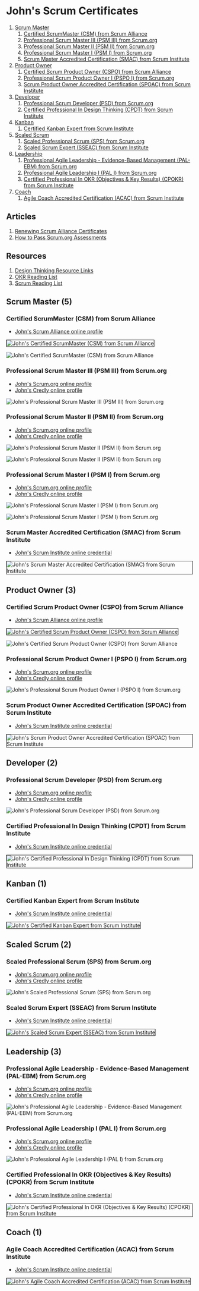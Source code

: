 # John's Scrum Certificates
1. [Scrum Master](#scrum-master-5)
    1. [Certified ScrumMaster (CSM) from Scrum Alliance](#certified-scrummaster-csm-from-scrum-alliance)
    1. [Professional Scrum Master III (PSM III) from Scrum.org](#professional-scrum-master-iii-psm-iii-from-scrumorg)
    1. [Professional Scrum Master II (PSM II) from Scrum.org](#professional-scrum-master-ii-psm-ii-from-scrumorg)
    1. [Professional Scrum Master I (PSM I) from Scrum.org](#professional-scrum-master-i-psm-i-from-scrumorg)
    1. [Scrum Master Accredited Certification (SMAC) from Scrum Institute](#scrum-master-accredited-certification-smac-from-scrum-institute)
1. [Product Owner](#product-owner-3)
    1. [Certified Scrum Product Owner (CSPO) from Scrum Alliance](#certified-scrum-product-owner-cspo-from-scrum-alliance)
    1. [Professional Scrum Product Owner I (PSPO I) from Scrum.org](#professional-scrum-product-owner-i-pspo-i-from-scrumorg)
    1. [Scrum Product Owner Accredited Certification (SPOAC) from Scrum Institute](#scrum-product-owner-accredited-certification-spoac-from-scrum-institute)
1. [Developer](#developer-2)
    1. [Professional Scrum Developer (PSD) from Scrum.org](#professional-scrum-developer-psd-from-scrumorg)
    1. [Certified Professional In Design Thinking (CPDT) from Scrum Institute](#certified-professional-in-design-thinking-cpdt-from-scrum-institute)
1. [Kanban](#kanban-1)
    1. [Certified Kanban Expert from Scrum Institute](#certified-kanban-expert-from-scrum-institute)
1. [Scaled Scrum](#scaled-scrum-2)
    1. [Scaled Professional Scrum (SPS) from Scrum.org](#scaled-professional-scrum-sps-from-scrumorg)
    1. [Scaled Scrum Expert (SSEAC) from Scrum Institute](#scaled-scrum-expert-sseac-from-scrum-institute)
1. [Leadership](#leadership-3)
    1. [Professional Agile Leadership - Evidence-Based Management (PAL-EBM) from Scrum.org](#professional-agile-leadership---evidence-based-management-pal-ebm-from-scrumorg)
    1. [Professional Agile Leadership I (PAL I) from Scrum.org](#professional-agile-leadership-i-pal-i-from-scrumorg)
    1. [Certified Professional In OKR (Objectives & Key Results) (CPOKR) from Scrum Institute](#certified-professional-in-okr-objectives-key-results-cpokr-from-scrum-institute)
1. [Coach](#coach-1)
    1. [Agile Coach Accredited Certification (ACAC) from Scrum Institute](#agile-coach-accredited-certification-acac-from-scrum-institute)
## Articles

1. [Renewing Scrum Alliance Certificates](../scrum_scrumalliance-renewal)
1. [How to Pass Scrum.org Assessments](../scrum_how-to-pass-scrum-org-assessments)
## Resources

1. [Design Thinking Resource Links](../design-thinking_resource-links)
1. [OKR Reading List](../okr_resource-links)
1. [Scrum Reading List](../scrum_resource-links)
## Scrum Master (5)
### Certified ScrumMaster (CSM) from Scrum Alliance
* [John's Scrum Alliance online profile](https://www.scrumalliance.org/community/profile/jwang96)

<img src="../cert_scrum_scrum-master_scrumalliance_certified-scrum-master--csm_2025-09-04.png" alt="John's Certified ScrumMaster (CSM) from Scrum Alliance" style="border:1px solid #000000" />

![John's Certified ScrumMaster (CSM) from Scrum Alliance](cert_scrum_scrum-master_scrumalliance_certified-scrum-master--csm_2012-12-14_trim.png)

### Professional Scrum Master III (PSM III) from Scrum.org
* [John's Scrum.org online profile](https://www.scrum.org/user/16066/)
* [John's Credly online profile](https://www.credly.com/users/grokify/)

![John's Professional Scrum Master III (PSM III) from Scrum.org](cert_scrum_scrum-master_scrum-org_professional-scrum-master-iii--psm-iii_2012-12-29_2023-09-13.png)

### Professional Scrum Master II (PSM II) from Scrum.org
* [John's Scrum.org online profile](https://www.scrum.org/user/16066/)
* [John's Credly online profile](https://www.credly.com/users/grokify/)

![John's Professional Scrum Master II (PSM II) from Scrum.org](cert_scrum_scrum-master_scrum-org_professional-scrum-master-ii--psm-ii_2012-12-29_2023-09-13.png)

![John's Professional Scrum Master II (PSM II) from Scrum.org](cert_scrum_scrum-master_scrum-org_professional-scrum-master-ii--psm-ii_2012-12-29.png)

### Professional Scrum Master I (PSM I) from Scrum.org
* [John's Scrum.org online profile](https://www.scrum.org/user/16066/)
* [John's Credly online profile](https://www.credly.com/users/grokify/)

![John's Professional Scrum Master I (PSM I) from Scrum.org](cert_scrum_scrum-master_scrum-org_professional-scrum-master-i--psm-i_2012-12-14_2023-09-13.png)

![John's Professional Scrum Master I (PSM I) from Scrum.org](cert_scrum_scrum-master_scrum-org_professional-scrum-master-i--psm-i_2012-12-14.png)

### Scrum Master Accredited Certification (SMAC) from Scrum Institute
* [John's Scrum Institute online credential](https://www.scrum-institute.org/badges/55264593947678)

<img src="../cert_scrum_scrum-master_scrum-institute_scrum-master-accredited-certification--smac_2023-10-27.png" alt="John's Scrum Master Accredited Certification (SMAC) from Scrum Institute" style="border:1px solid #000000" />

## Product Owner (3)
### Certified Scrum Product Owner (CSPO) from Scrum Alliance
* [John's Scrum Alliance online profile](https://www.scrumalliance.org/community/profile/jwang96)

<img src="../cert_scrum_product-owner_scrumalliance_certified-scrum-product-owner--cspo_2025-09-04.png" alt="John's Certified Scrum Product Owner (CSPO) from Scrum Alliance" style="border:1px solid #000000" />

![John's Certified Scrum Product Owner (CSPO) from Scrum Alliance](cert_scrum_product-owner_scrumalliance_certified-scrum-product-owner--cspo_2012-12-07_trim.png)

### Professional Scrum Product Owner I (PSPO I) from Scrum.org
* [John's Scrum.org online profile](https://www.scrum.org/user/16066/)
* [John's Credly online profile](https://www.credly.com/users/grokify/)

![John's Professional Scrum Product Owner I (PSPO I) from Scrum.org](cert_scrum_product-owner_scrum-org_professional-scrum-product-owner-i--pspo-i_2023-09-14.png)

### Scrum Product Owner Accredited Certification (SPOAC) from Scrum Institute
* [John's Scrum Institute online credential](https://www.scrum-institute.org/badges/79982314947061)

<img src="../cert_scrum_product-owner_scrum-institute_scrum-master-product-owner-accredited-certification--spoac__23-10-27_cert-79982314947061.png" alt="John's Scrum Product Owner Accredited Certification (SPOAC) from Scrum Institute" style="border:1px solid #000000" />

## Developer (2)
### Professional Scrum Developer (PSD) from Scrum.org
* [John's Scrum.org online profile](https://www.scrum.org/user/16066/)
* [John's Credly online profile](https://www.credly.com/users/grokify/)

![John's Professional Scrum Developer (PSD) from Scrum.org](cert_scrum_developer_scrum-org_professional-scrum-developer-i--psd-i_2023-10-07.png)

### Certified Professional In Design Thinking (CPDT) from Scrum Institute
* [John's Scrum Institute online credential](https://www.scrum-institute.org/badges/34525810407940)

<img src="../cert_scrum_ux_scrum-institute_certified-professional-in-design-thinking--cpdt_2023-09-24_cert-34525810407940.png" alt="John's Certified Professional In Design Thinking (CPDT) from Scrum Institute" style="border:1px solid #000000" />

## Kanban (1)
### Certified Kanban Expert from Scrum Institute
* [John's Scrum Institute online credential](https://www.scrum-institute.org/badges/13089873244985)

<img src="../cert_kanban_scrum-institute_certified-kanban-expert_2023-11-18_cert-13089873244985.png" alt="John's Certified Kanban Expert from Scrum Institute" style="border:1px solid #000000" />

## Scaled Scrum (2)
### Scaled Professional Scrum (SPS) from Scrum.org
* [John's Scrum.org online profile](https://www.scrum.org/user/16066/)
* [John's Credly online profile](https://www.credly.com/users/grokify/)

![John's Scaled Professional Scrum (SPS) from Scrum.org](cert_scrum_scaled_scrum-org_scaled-professional-scrum--sps_2023-09-14.png)

### Scaled Scrum Expert (SSEAC) from Scrum Institute
* [John's Scrum Institute online credential](https://www.scrum-institute.org/badges/85935887341853)

<img src="../cert_scrum_scaled_scrum-institute_scaled-scrum-expert--sseac_2023-10-23.png" alt="John's Scaled Scrum Expert (SSEAC) from Scrum Institute" style="border:1px solid #000000" />

## Leadership (3)
### Professional Agile Leadership - Evidence-Based Management (PAL-EBM) from Scrum.org
* [John's Scrum.org online profile](https://www.scrum.org/user/16066/)
* [John's Credly online profile](https://www.credly.com/users/grokify/)

![John's Professional Agile Leadership - Evidence-Based Management (PAL-EBM) from Scrum.org](cert_scrum_leadership_scrum-org_pal-evidence-based-management--pal-ebm_2023-09-24.png)

### Professional Agile Leadership I (PAL I) from Scrum.org
* [John's Scrum.org online profile](https://www.scrum.org/user/16066/)
* [John's Credly online profile](https://www.credly.com/users/grokify/)

![John's Professional Agile Leadership I (PAL I) from Scrum.org](cert_scrum_leadership_scrum-org_professional-agile-leadership-1--pal-1_2023-09-23.png)

### Certified Professional In OKR (Objectives & Key Results) (CPOKR) from Scrum Institute
* [John's Scrum Institute online credential](https://www.scrum-institute.org/badges/34694795736577)

<img src="../cert_scrum_leadership_scrum-institute_certified-professional-in-okr--cpokr_2023-09-24_cert-34694795736577.png" alt="John's Certified Professional In OKR (Objectives & Key Results) (CPOKR) from Scrum Institute" style="border:1px solid #000000" />

## Coach (1)
### Agile Coach Accredited Certification (ACAC) from Scrum Institute
* [John's Scrum Institute online credential](https://www.scrum-institute.org/badges/77401987365912)

<img src="../cert_scrum_coach_scrum-institute_agile-coach-certification-accreditation--acac_2023-10-28_77401987365912.png" alt="John's Agile Coach Accredited Certification (ACAC) from Scrum Institute" style="border:1px solid #000000" />


